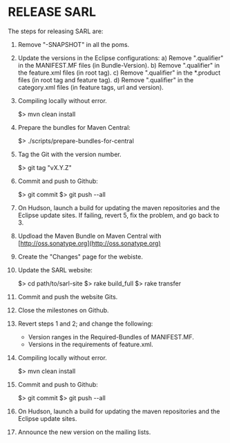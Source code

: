 
RELEASE SARL
============

The steps for releasing SARL are:

1) Remove "-SNAPSHOT" in all the poms.

2) Update the versions in the Eclipse configurations:
   a) Remove ".qualifier" in the MANIFEST.MF files  (in Bundle-Version).
   b) Remove ".qualifier" in the feature.xml files (in root tag).
   c) Remove ".qualifier" in the *.product files (in root tag and feature tag).
   d) Remove ".qualifier" in the category.xml files (in feature tags, url and version).

3) Compiling locally without error.

    $> mvn clean install

4) Prepare the bundles for Maven Central:

    $> ./scripts/prepare-bundles-for-central

5) Tag the Git with the version number.

    $> git tag "vX.Y.Z"

6) Commit and push to Github:

    $> git commit
    $> git push --all

7) On Hudson, launch a build for updating the maven repositories and the Eclipse update sites.
   If failing, revert 5, fix the problem, and go back to 3.

8) Updload the Maven Bundle on Maven Central with [http://oss.sonatype.org](http://oss.sonatype.org)

9) Create the "Changes" page for the webiste.

10) Update the SARL website:

    $> cd path/to/sarl-site
    $> rake build_full
    $> rake transfer

11) Commit and push the website Gits.

12) Close the milestones on Github.

13) Revert steps 1 and 2; and change the following:
    * Version ranges in the Required-Bundles of MANIFEST.MF.
    * Versions in the requirements of feature.xml.

14) Compiling locally without error.

    $> mvn clean install

15) Commit and push to Github:

    $> git commit
    $> git push --all

16) On Hudson, launch a build for updating the maven repositories and the Eclipse update sites.

17) Announce the new version on the mailing lists.


